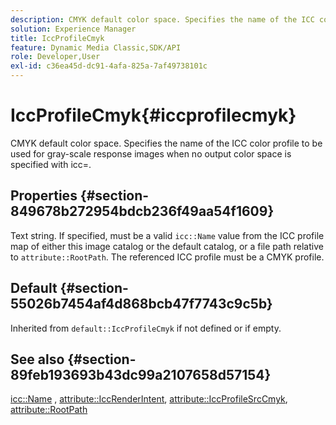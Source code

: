 ```yaml
---
description: CMYK default color space. Specifies the name of the ICC color profile to be used for gray-scale response images when no output color space is specified with icc=.
solution: Experience Manager
title: IccProfileCmyk
feature: Dynamic Media Classic,SDK/API
role: Developer,User
exl-id: c36ea45d-dc91-4afa-825a-7af49738101c
---
```

# IccProfileCmyk{#iccprofilecmyk}

CMYK default color space. Specifies the name of the ICC color profile to be used for gray-scale response images when no output color space is specified with icc=.

## Properties {#section-849678b272954bdcb236f49aa54f1609}

Text string. If specified, must be a valid `icc::Name` value from the ICC profile map of either this image catalog or the default catalog, or a file path relative to `attribute::RootPath`. The referenced ICC profile must be a CMYK profile.

## Default {#section-55026b7454af4d868bcb47f7743c9c5b}

Inherited from `default::IccProfileCmyk` if not defined or if empty.

## See also {#section-89feb193693b43dc99a2107658d57154}

[icc::Name](../../../../../ir-api/material-cat/image-rendering-api-ref/c-ir-material-catalog/c-ir-icc-profile-map-reference/r-ir-name-icc.md#reference-7a293ede360e433782575f8f6a562ac2) , [attribute::IccRenderIntent](../../../../../ir-api/material-cat/image-rendering-api-ref/c-ir-material-catalog/c-ir-attributes-reference/r-ir-iccrenderintent.md#reference-3b80b7a4c25545a593c5076f318b5c40), [attribute::IccProfileSrcCmyk](../../../../../ir-api/material-cat/image-rendering-api-ref/c-ir-material-catalog/c-ir-attributes-reference/r-ir-iccprofilesrccmyk.md#reference-0256cae955404ebc92d5d0d1fa095ea2), [attribute::RootPath](../../../../../ir-api/material-cat/image-rendering-api-ref/c-ir-material-catalog/c-ir-attributes-reference/r-ir-rootpath.md#reference-a4d7c96b62e14fcbad1740c702f160f3)
